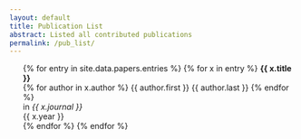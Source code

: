 ```yaml
---
layout: default
title: Publication List
abstract: Listed all contributed publications
permalink: /pub_list/
---
```


<ul>
{% for entry in site.data.papers.entries %}
    {% for x in entry %}
        <b> {{ x.title }} </b><br />
            {% for author in x.author %}
                {{ author.first }} {{ author.last }}
            {% endfor %} <br /> 
            in <i> {{ x.journal }} </i> <br />
            {{ x.year }} <br />   
    {% endfor %}
{% endfor %}
</ul>